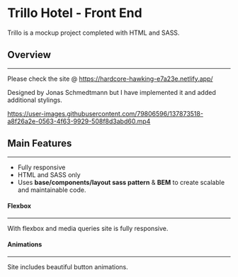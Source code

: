 # Trillo Hotel - Front End

Trillo is a mockup project completed with HTML and SASS.

## Overview
---
Please check the site @
https://hardcore-hawking-e7a23e.netlify.app/

Designed by Jonas Schmedtmann but I have implemented it and added additional stylings.


https://user-images.githubusercontent.com/79806596/137873518-a8f26a2e-0563-4f63-9929-508f8d3abd60.mp4



## Main Features
---
- Fully responsive
- HTML and SASS only
- Uses **base/components/layout sass pattern** & **BEM** to create scalable and maintainable code.

#### Flexbox
---
With flexbox and media queries site is fully responsive.

#### Animations
---
Site includes beautiful button animations.
